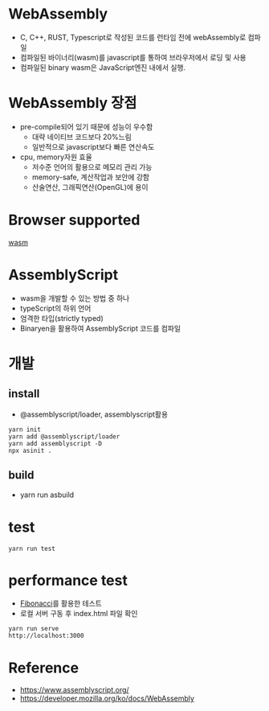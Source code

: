 # WebAssembly

- C, C++, RUST, Typescript로 작성된 코드를 런타임 전에 webAssembly로 컴파일
- 컴파일된 바이너리(wasm)를 javascript를 통하여 브라우저에서 로딩 및 사용
- 컴파일된 binary wasm은 JavaScript엔진 내에서 실행.

# WebAssembly 장점

- pre-compile되어 있기 때문에 성능이 우수함
  - 대략 네이티브 코드보다 20%느림
  - 일반적으로 javascript보다 빠른 연산속도
- cpu, memory자원 효율
  - 저수준 언어의 활용으로 메모리 관리 가능
  - memory-safe, 계산작업과 보안에 강함
  - 산술연산, 그래픽연산(OpenGL)에 용이

# Browser supported

[wasm](https://caniuse.com/wasm)

# AssemblyScript

- wasm을 개발할 수 있는 방법 중 하나
- typeScript의 하위 언어
- 엄격한 타입(strictly typed)
- Binaryen을 활용하여 AssemblyScript 코드를 컴파일

# 개발

## install

- @assemblyscript/loader, assemblyscript활용

```
yarn init
yarn add @assemblyscript/loader
yarn add assemblyscript -D
npx asinit .
```

## build

- yarn run asbuild

# test

```
yarn run test
```

# performance test

- [Fibonacci](https://en.wikipedia.org/wiki/Fibonacci_number)를 활용한 테스트
- 로컬 서버 구동 후 index.html 파일 확인

```
yarn run serve
http://localhost:3000
```

# Reference

- https://www.assemblyscript.org/
- https://developer.mozilla.org/ko/docs/WebAssembly

